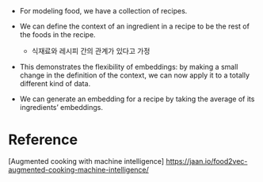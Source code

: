 ##

- For modeling food, we have a collection of recipes.

- We can define the context of an ingredient in a recipe to be the rest of the foods in the recipe.

  - 식재료와 레시피 간의 관계가 있다고 가정

- This demonstrates the flexibility of embeddings: by making a small change in the definition of the context, we can now apply it to a totally different kind of data.

- We can generate an embedding for a recipe by taking the average of its ingredients’ embeddings.

# Reference

[Augmented cooking with machine intelligence] https://jaan.io/food2vec-augmented-cooking-machine-intelligence/
